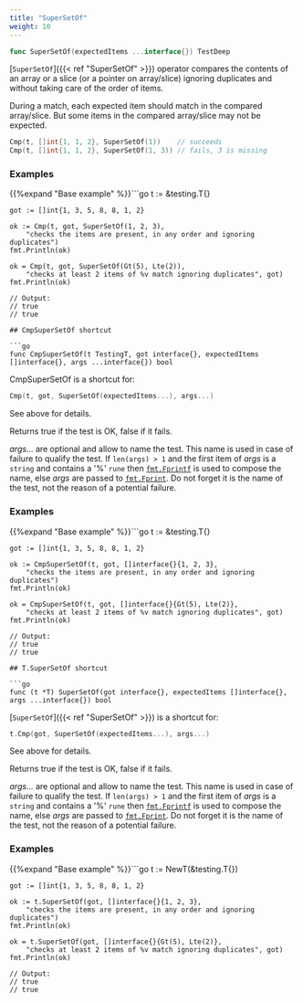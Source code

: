 ```yaml
---
title: "SuperSetOf"
weight: 10
---
```


```go
func SuperSetOf(expectedItems ...interface{}) TestDeep
```

[`SuperSetOf`]({{< ref "SuperSetOf" >}}) operator compares the contents of an array or a slice (or
a pointer on array/slice) ignoring duplicates and without taking
care of the order of items.

During a match, each expected item should match in the compared
array/slice. But some items in the compared array/slice may not be
expected.

```go
Cmp(t, []int{1, 1, 2}, SuperSetOf(1))    // succeeds
Cmp(t, []int{1, 1, 2}, SuperSetOf(1, 3)) // fails, 3 is missing
```


### Examples

{{%expand "Base example" %}}```go
	t := &testing.T{}

	got := []int{1, 3, 5, 8, 8, 1, 2}

	ok := Cmp(t, got, SuperSetOf(1, 2, 3),
		"checks the items are present, in any order and ignoring duplicates")
	fmt.Println(ok)

	ok = Cmp(t, got, SuperSetOf(Gt(5), Lte(2)),
		"checks at least 2 items of %v match ignoring duplicates", got)
	fmt.Println(ok)

	// Output:
	// true
	// true

```{{% /expand%}}
## CmpSuperSetOf shortcut

```go
func CmpSuperSetOf(t TestingT, got interface{}, expectedItems []interface{}, args ...interface{}) bool
```

CmpSuperSetOf is a shortcut for:

```go
Cmp(t, got, SuperSetOf(expectedItems...), args...)
```

See above for details.

Returns true if the test is OK, false if it fails.

*args...* are optional and allow to name the test. This name is
used in case of failure to qualify the test. If `len(args) > 1` and
the first item of *args* is a `string` and contains a '%' `rune` then
[`fmt.Fprintf`](https://golang.org/pkg/fmt/#Fprintf) is used to compose the name, else *args* are passed to
[`fmt.Fprint`](https://golang.org/pkg/fmt/#Fprint). Do not forget it is the name of the test, not the
reason of a potential failure.


### Examples

{{%expand "Base example" %}}```go
	t := &testing.T{}

	got := []int{1, 3, 5, 8, 8, 1, 2}

	ok := CmpSuperSetOf(t, got, []interface{}{1, 2, 3},
		"checks the items are present, in any order and ignoring duplicates")
	fmt.Println(ok)

	ok = CmpSuperSetOf(t, got, []interface{}{Gt(5), Lte(2)},
		"checks at least 2 items of %v match ignoring duplicates", got)
	fmt.Println(ok)

	// Output:
	// true
	// true

```{{% /expand%}}
## T.SuperSetOf shortcut

```go
func (t *T) SuperSetOf(got interface{}, expectedItems []interface{}, args ...interface{}) bool
```

[`SuperSetOf`]({{< ref "SuperSetOf" >}}) is a shortcut for:

```go
t.Cmp(got, SuperSetOf(expectedItems...), args...)
```

See above for details.

Returns true if the test is OK, false if it fails.

*args...* are optional and allow to name the test. This name is
used in case of failure to qualify the test. If `len(args) > 1` and
the first item of *args* is a `string` and contains a '%' `rune` then
[`fmt.Fprintf`](https://golang.org/pkg/fmt/#Fprintf) is used to compose the name, else *args* are passed to
[`fmt.Fprint`](https://golang.org/pkg/fmt/#Fprint). Do not forget it is the name of the test, not the
reason of a potential failure.


### Examples

{{%expand "Base example" %}}```go
	t := NewT(&testing.T{})

	got := []int{1, 3, 5, 8, 8, 1, 2}

	ok := t.SuperSetOf(got, []interface{}{1, 2, 3},
		"checks the items are present, in any order and ignoring duplicates")
	fmt.Println(ok)

	ok = t.SuperSetOf(got, []interface{}{Gt(5), Lte(2)},
		"checks at least 2 items of %v match ignoring duplicates", got)
	fmt.Println(ok)

	// Output:
	// true
	// true

```{{% /expand%}}
